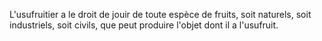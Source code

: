   
 L'usufruitier a le droit de jouir de toute espèce de fruits, soit naturels, soit industriels, soit civils, que peut produire l'objet dont il a l'usufruit.  

  
